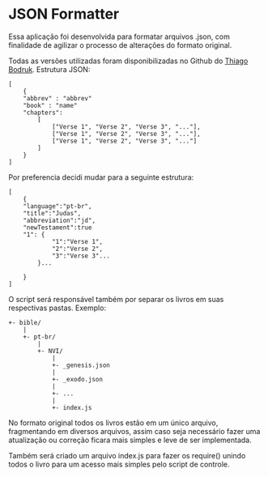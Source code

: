 # JSON Formatter

Essa aplicação foi desenvolvida para formatar arquivos .json, com finalidade de agilizar o processo de alterações do formato original.

Todas as versões utilizadas foram disponibilizadas no Github do [Thiago Bodruk](https://github.com/thiagobodruk).
Estrutura JSON:

    [
        {
        "abbrev" : "abbrev"
        "book" : "name"
        "chapters": 
            [
                ["Verse 1", "Verse 2", "Verse 3", "..."],
                ["Verse 1", "Verse 2", "Verse 3", "..."],
                ["Verse 1", "Verse 2", "Verse 3", "..."]
            ]
        }
    ]

Por preferencia decidi mudar para a seguinte estrutura:

    [
        {
        "language":"pt-br",
        "title":"Judas",
        "abbreviation":"jd",
        "newTestament":true 
        "1": {
                "1":"Verse 1",
                "2":"Verse 2",
                "3":"Verse 3"... 
            }...

        }
    ]

O script será responsável também por separar os livros em suas respectivas pastas. Exemplo:

    +- bible/
        |
        +- pt-br/
            |
            +- NVI/
                |
                +- _genesis.json
                |
                +- _exodo.json
                |
                +- ...
                |
                +- index.js

No formato original todos os livros estão em um único arquivo, fragmentando em diversos arquivos, assim caso seja necessário fazer uma atualização ou correção ficara mais simples e leve de ser implementada.

Também será criado um arquivo index.js para fazer os require() unindo todos o livro para um acesso mais simples pelo script de controle.
